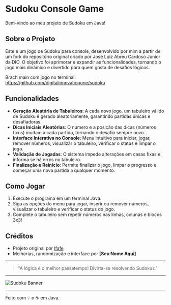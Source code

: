 # Sudoku Console Game

Bem-vindo ao meu projeto de Sudoku em Java!

## Sobre o Projeto

Este é um jogo de Sudoku para console, desenvolvido por mim a partir de um fork do repositório original criado por José Luiz Abreu Cardoso Junior da DIO. O objetivo foi aprimorar e expandir as funcionalidades, tornando o jogo mais dinâmico e divertido para quem gosta de desafios lógicos.


Brach main com jogo no terminal: https://github.com/digitalinnovationone/sudoku

## Funcionalidades

- **Geração Aleatória de Tabuleiros**: A cada novo jogo, um tabuleiro válido de Sudoku é gerado aleatoriamente, garantindo partidas únicas e desafiadoras.
- **Dicas Iniciais Aleatórias**: O número e a posição das dicas (números fixos) mudam a cada partida, tornando o desafio sempre novo.
- **Interface Interativa no Console**: Menu intuitivo para iniciar, jogar, remover números, visualizar o tabuleiro, verificar o status e limpar o jogo.
- **Validação de Jogadas**: O sistema impede alterações em casas fixas e informa se há erros no tabuleiro.
- **Finalização e Reinício**: Permite finalizar o jogo, limpar o progresso e começar uma nova partida a qualquer momento.

## Como Jogar

1. Execute o programa em um terminal Java.
2. Siga as opções do menu para jogar, inserir ou remover números, visualizar o tabuleiro e verificar o status do jogo.
3. Complete o tabuleiro sem repetir números nas linhas, colunas e blocos 3x3!

## Créditos

- Projeto original por [Ifafe](https://github.com/Ifafe/sudoku)
- Melhorias, randomização e interface por **[Seu Nome Aqui]**

---

> "A lógica é o melhor passatempo! Divirta-se resolvendo Sudokus."

---

![Sudoku Banner](https://upload.wikimedia.org/wikipedia/commons/e/e0/Sudoku-by-L2G-20050714.svg)

---

Feito com 💡 e ☕ em Java.
